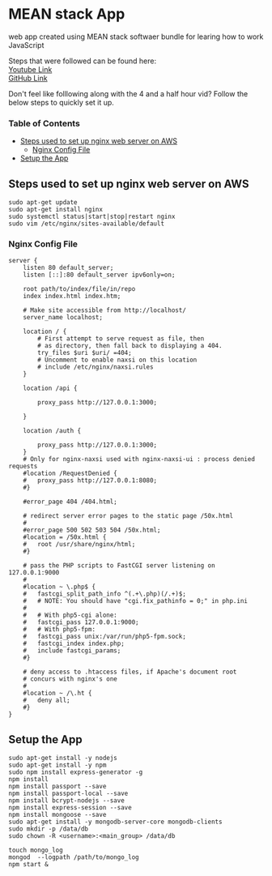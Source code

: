 # MEAN stack App  
web app created using MEAN stack softwaer bundle for learing how to work JavaScript

Steps that were followed can be found here:  
 [Youtube Link](https://www.youtube.com/watch?v=Lzi2xYQdwWc)  
 [GitHub Link](https://github.com/hwz/chirp)
  
Don't feel like folllowing along with the 4 and a half hour vid? Follow the below steps to quickly set it up.  
  
### Table of Contents  
 - [Steps used to set up nginx web server on AWS](#steps-used-to-set-up-nginx-web-server-on-aws)  
    - [Nginx Config File](#nginx-config-file)  
 - [Setup the App](#setup-the-app)  
  
## Steps used to set up nginx web server on AWS  
```
sudo apt-get update  
sudo apt-get install nginx  
sudo systemctl status|start|stop|restart nginx
sudo vim /etc/nginx/sites-available/default
```  
  
### Nginx Config File  
```shell
server {
	listen 80 default_server;
	listen [::]:80 default_server ipv6only=on;

	root path/to/index/file/in/repo
	index index.html index.htm;

	# Make site accessible from http://localhost/
	server_name localhost;

	location / {
		# First attempt to serve request as file, then
		# as directory, then fall back to displaying a 404.
		try_files $uri $uri/ =404;
		# Uncomment to enable naxsi on this location
		# include /etc/nginx/naxsi.rules
	}

	location /api {
	
		proxy_pass http://127.0.0.1:3000;

	}

	location /auth {

		proxy_pass http://127.0.0.1:3000;
	}
	# Only for nginx-naxsi used with nginx-naxsi-ui : process denied requests
	#location /RequestDenied {
	#	proxy_pass http://127.0.0.1:8080;    
	#}

	#error_page 404 /404.html;

	# redirect server error pages to the static page /50x.html
	#
	#error_page 500 502 503 504 /50x.html;
	#location = /50x.html {
	#	root /usr/share/nginx/html;
	#}

	# pass the PHP scripts to FastCGI server listening on 127.0.0.1:9000
	#
	#location ~ \.php$ {
	#	fastcgi_split_path_info ^(.+\.php)(/.+)$;
	#	# NOTE: You should have "cgi.fix_pathinfo = 0;" in php.ini
	#
	#	# With php5-cgi alone:
	#	fastcgi_pass 127.0.0.1:9000;
	#	# With php5-fpm:
	#	fastcgi_pass unix:/var/run/php5-fpm.sock;
	#	fastcgi_index index.php;
	#	include fastcgi_params;
	#}

	# deny access to .htaccess files, if Apache's document root
	# concurs with nginx's one
	#
	#location ~ /\.ht {
	#	deny all;
	#}
}
```  
  
## Setup the App  
```shell
sudo apt-get install -y nodejs
sudo apt-get install -y npm
sudo npm install express-generator -g
npm install
npm install passport --save
npm install passport-local --save
npm install bcrypt-nodejs --save
npm install express-session --save
npm install mongoose --save
sudo apt-get install -y mongodb-server-core mongodb-clients
sudo mkdir -p /data/db
sudo chown -R <username>:<main_group> /data/db

touch mongo_log
mongod  --logpath /path/to/mongo_log
npm start &
```